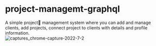 # project-managemt-graphql
A simple project💼 management  system where you can add and manage clients, add projects, connect project to  clients with details and profile information.     
![captures_chrome-capture-2022-7-2](https://user-images.githubusercontent.com/57706905/182351208-007c632e-ce1a-457d-9abc-1b63917eab44.png)
